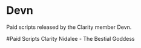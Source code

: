 # Devn
Paid scripts released by the Clarity member Devn.

#Paid Scripts
Clarity Nidalee - The Bestial Goddess
